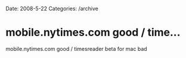 Date: 2008-5-22
Categories: /archive

# mobile.nytimes.com good / time...

mobile.nytimes.com good / timesreader beta for mac bad
